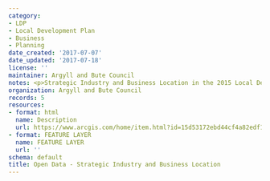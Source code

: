 ```yaml
---
category:
- LDP
- Local Development Plan
- Business
- Planning
date_created: '2017-07-07'
date_updated: '2017-07-18'
license: ''
maintainer: Argyll and Bute Council
notes: <p>Strategic Industry and Business Location in the 2015 Local Development Plan</p>
organization: Argyll and Bute Council
records: 5
resources:
- format: html
  name: Description
  url: https://www.arcgis.com/home/item.html?id=15d53172ebd44cf4a82edf108d8a9b3c
- format: FEATURE LAYER
  name: FEATURE LAYER
  url: ''
schema: default
title: Open Data - Strategic Industry and Business Location
---
```

